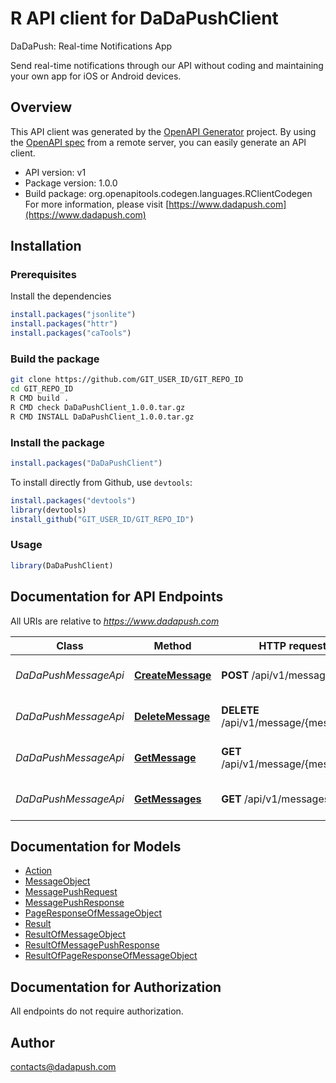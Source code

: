 # R API client for DaDaPushClient

DaDaPush: Real-time Notifications App

Send real-time notifications through our API without coding and maintaining your own app for iOS or Android devices.

## Overview
This API client was generated by the [OpenAPI Generator](https://openapi-generator.tech) project. By using the [OpenAPI spec](https://openapis.org) from a remote server, you can easily generate an API client.

- API version: v1
- Package version: 1.0.0
- Build package: org.openapitools.codegen.languages.RClientCodegen
For more information, please visit [https://www.dadapush.com](https://www.dadapush.com)

## Installation

### Prerequisites

Install the dependencies

```R
install.packages("jsonlite")
install.packages("httr")
install.packages("caTools")
```

### Build the package

```sh
git clone https://github.com/GIT_USER_ID/GIT_REPO_ID
cd GIT_REPO_ID
R CMD build .
R CMD check DaDaPushClient_1.0.0.tar.gz
R CMD INSTALL DaDaPushClient_1.0.0.tar.gz
```

### Install the package

```R
install.packages("DaDaPushClient")
```

To install directly from Github, use `devtools`:
```R
install.packages("devtools")
library(devtools)
install_github("GIT_USER_ID/GIT_REPO_ID")
```

### Usage

```R
library(DaDaPushClient)
```

## Documentation for API Endpoints

All URIs are relative to *https://www.dadapush.com*

Class | Method | HTTP request | Description
------------ | ------------- | ------------- | -------------
*DaDaPushMessageApi* | [**CreateMessage**](docs/DaDaPushMessageApi.md#CreateMessage) | **POST** /api/v1/message | push Message to a Channel
*DaDaPushMessageApi* | [**DeleteMessage**](docs/DaDaPushMessageApi.md#DeleteMessage) | **DELETE** /api/v1/message/{messageId} | delete a Channel Message
*DaDaPushMessageApi* | [**GetMessage**](docs/DaDaPushMessageApi.md#GetMessage) | **GET** /api/v1/message/{messageId} | get a Channel Message
*DaDaPushMessageApi* | [**GetMessages**](docs/DaDaPushMessageApi.md#GetMessages) | **GET** /api/v1/messages | get Message List


## Documentation for Models

 - [Action](docs/Action.md)
 - [MessageObject](docs/MessageObject.md)
 - [MessagePushRequest](docs/MessagePushRequest.md)
 - [MessagePushResponse](docs/MessagePushResponse.md)
 - [PageResponseOfMessageObject](docs/PageResponseOfMessageObject.md)
 - [Result](docs/Result.md)
 - [ResultOfMessageObject](docs/ResultOfMessageObject.md)
 - [ResultOfMessagePushResponse](docs/ResultOfMessagePushResponse.md)
 - [ResultOfPageResponseOfMessageObject](docs/ResultOfPageResponseOfMessageObject.md)


## Documentation for Authorization

 All endpoints do not require authorization.



## Author

contacts@dadapush.com

